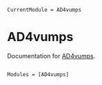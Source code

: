```@meta
CurrentModule = AD4vumps
```

# AD4vumps

Documentation for [AD4vumps](https://github.com/tangwei94/AD4vumps.jl).

```@index
```

```@autodocs
Modules = [AD4vumps]
```
